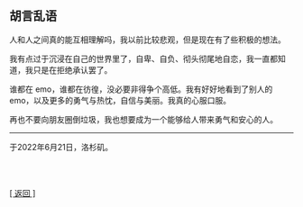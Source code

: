 ## 胡言乱语

人和人之间真的能互相理解吗，我以前比较悲观，但是现在有了些积极的想法。

我有点过于沉浸在自己的世界里了，自卑、自负、彻头彻尾地自恋，我一直都知道，我只是在拒绝承认罢了。

谁都在 emo，谁都在彷徨，没必要非得争个高低。我有好好地看到了别人的 emo，以及更多的勇气与热忱，自信与美丽。我真的心服口服。

再也不要向朋友圈倒垃圾，我也想要成为一个能够给人带来勇气和安心的人。

------

于2022年6月21日，洛杉矶。

<br>

<br>

[[ 返回 ]](../navigation.md)
